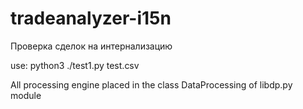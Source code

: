 # tradeanalyzer-i15n
Проверка сделок на интернализацию 

use:
    python3 ./test1.py test.csv

All processing engine placed in the class DataProcessing of libdp.py module

